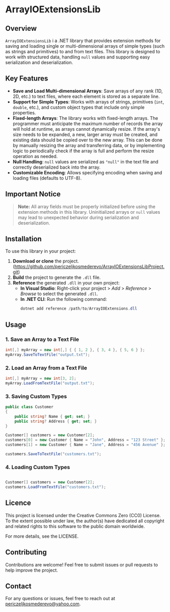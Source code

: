 # ArrayIOExtensionsLib

## Overview

`ArrayIOExtensionsLib` i a .NET library that provides extension methods for saving and loading single or multi-dimensional arrays of simple types (such as strings and primitives) to and from text files. This library is designed to work with structured data, handling `null` values and supporting easy serialization and deserialization.

## Key Features

- **Save and Load Multi-dimensional Arrays**: Save arrays of any rank (1D, 2D, etc.) to text files, where each element is stored as a separate line.
- **Support for Simple Types**: Works with arrays of strings, primitives (`int`, `double`, etc.), and custom object types that include only simple properties.
- **Fixed-length Arrays**: The library works with fixed-length arrays. The programmer must anticipate the maximum number of records the array will hold at runtime, as arrays cannot dynamically resize. If the array's size needs to be expanded, a new, larger array must be created, and existing data should be copied over to the new array. This can be done by manually resizing the array and transferring data, or by implementing logic to periodically check if the array is full and perform the resize operation as needed.
- **Null Handling**: `null` values are serialized as `"null"` in the text file and correctly deserialized back into the array.
- **Customizable Encoding**: Allows specifying encoding when saving and loading files (defaults to UTF-8).

## Important Notice

> **Note:** All array fields must be properly initialized before using the extension methods in this library. Uninitialized arrays or `null` values may lead to unexpected behavior during serialization and deserialization.

## Installation

To use this library in your project:

1. **Download or clone** the project. (https://github.com/periczeljkosmederevo/ArrayIOExtensionsLibProject.git)
2. **Build** the project to generate the `.dll` file.
3. **Reference** the generated `.dll` in your own project:
   - **In Visual Studio**: Right-click your project > *Add* > *Reference* > *Browse* to select the generated `.dll`.
   - **In .NET CLI**: Run the following command:
     ```csharp
     dotnet add reference /path/to/ArrayIOExtensions.dll
     ```

## Usage

### 1. Save an Array to a Text File

```csharp
int[,] myArray = new int[,] { { 1, 2 }, { 3, 4 }, { 5, 6 } };
myArray.SaveToTextFile("output.txt");
```

### 2. Load an Array from a Text File

```csharp
int[,] myArray = new int[3, 2];
myArray.LoadFromTextFile("output.txt");
```

### 3. Saving Custom Types

```csharp
public class Customer
{
    public string? Name { get; set; }
    public string? Address { get; set; }
}

Customer[] customers = new Customer[2];
customers[0] = new Customer { Name = "John", Address = "123 Street" };
customers[1] = new Customer { Name = "Jane", Address = "456 Avenue" };

customers.SaveToTextFile("customers.txt");
```

### 4. Loading Custom Types

```csharp

Customer[] customers = new Customer[2];
customers.LoadFromTextFile("customers.txt");
```

## Licence
This project is licensed under the Creative Commons Zero (CC0) License. 
To the extent possible under law, the author(s) have dedicated all copyright 
and related rights to this software to the public domain worldwide.

For more details, see the LICENSE.

## Contributing
Contributions are welcome! 
Feel free to submit issues or pull requests to help improve the project.

## Contact
For any questions or issues, 
feel free to reach out at periczeljkosmederevo@yahoo.com.
